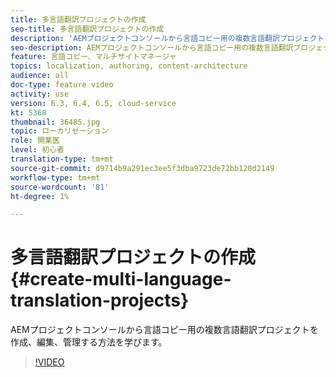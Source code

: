 ```yaml
---
title: 多言語翻訳プロジェクトの作成
seo-title: 多言語翻訳プロジェクトの作成
description: 'AEMプロジェクトコンソールから言語コピー用の複数言語翻訳プロジェクトを作成、編集、管理する方法を学びます。 '
seo-description: AEMプロジェクトコンソールから言語コピー用の複数言語翻訳プロジェクトを作成、編集、管理する方法を学びます。
feature: 言語コピー、マルチサイトマネージャ
topics: localization, authoring, content-architecture
audience: all
doc-type: feature video
activity: use
version: 6.3, 6.4, 6.5, cloud-service
kt: 5368
thumbnail: 36485.jpg
topic: ローカリゼーション
role: 開業医
level: 初心者
translation-type: tm+mt
source-git-commit: d9714b9a291ec3ee5f3dba9723de72bb120d2149
workflow-type: tm+mt
source-wordcount: '81'
ht-degree: 1%

---
```



# 多言語翻訳プロジェクトの作成{#create-multi-language-translation-projects}

AEMプロジェクトコンソールから言語コピー用の複数言語翻訳プロジェクトを作成、編集、管理する方法を学びます。

>[!VIDEO](https://video.tv.adobe.com/v/36485?quality=12&learn=on)

